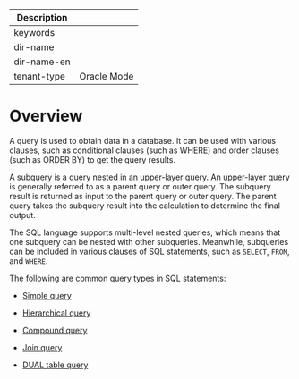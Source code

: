 | Description   |                 |
|---------------|-----------------|
| keywords      |                 |
| dir-name      |                 |
| dir-name-en   |                 |
| tenant-type   | Oracle Mode     |

# Overview

A query is used to obtain data in a database. It can be used with various clauses, such as conditional clauses (such as WHERE) and order clauses (such as ORDER BY) to get the query results.

A subquery is a query nested in an upper-layer query. An upper-layer query is generally referred to as a parent query or outer query. The subquery result is returned as input to the parent query or outer query. The parent query takes the subquery result into the calculation to determine the final output.

The SQL language supports multi-level nested queries, which means that one subquery can be nested with other subqueries. Meanwhile, subqueries can be included in various clauses of SQL statements, such as `SELECT`, `FROM`, and `WHERE`.

The following are common query types in SQL statements:

* [Simple query](../800.queries-and-subqueries-of-oracle-mode/200.simple-query-of-oracle-mode.md)

* [Hierarchical query](../800.queries-and-subqueries-of-oracle-mode/300.hierarchical-query-of-oracle-mode.md)

* [Compound query](../800.queries-and-subqueries-of-oracle-mode/400.collection-of-oracle-mode.md)

* [Join query](../800.queries-and-subqueries-of-oracle-mode/500.connection-of-oracle-mode.md)

* [DUAL table query](../800.queries-and-subqueries-of-oracle-mode/700.queries-dual-tables-of-oracle-mode.md)
